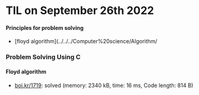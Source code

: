 # **TIL on September 26th 2022**
#### Principles for problem solving
- [floyd algorithm](../../../Computer%20science/Algorithm/

### Problem Solving Using C
#### Floyd algorithm
- [boj.kr/1719](../../../Problem%20Solving/boj/Floyd%20algorithm/1719-09-26-2022.cpp): solved (memory: 2340 kB, time: 16 ms, Code length: 814 B)